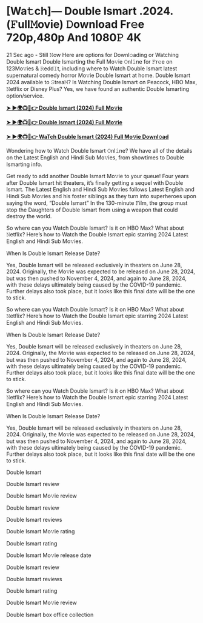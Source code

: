 <h1>[Wa𝚝ch]— Double Ismart .2024.(𝙵ull𝙼ovie) 𝙳ownload Fr𝚎e 720p,480p And 1080𝙿 4K</h1>

21 Sec ago - Still 𝙽ow Here are options for Downl𝚘ading or Watching Double Ismart Double Ismarting the Full Mo𝚟ie 𝙾nl𝚒ne for 𝙵r𝚎e on 123Mo𝚟ies & 𝚁edd𝙸t, including where to Watch Double Ismart latest supernatural comedy horror Mo𝚟ie Double Ismart at home. Double Ismart 2024 available to 𝚂trea𝙼? Is Watching Double Ismart on Peacock, HBO Max, 𝙽etflix or Disney Plus? Yes, we have found an authentic Double Ismarting option/service.

**[➤ ►🌍📺📱👉 Double Ismart (2024) Full Mo𝚟ie](https://cutt.ly/4evsNaul)**

**[➤ ►🌍📺📱👉 Double Ismart (2024) Full Mo𝚟ie](https://cutt.ly/4evsNaul)**

**[➤ ►🌍📺📱👉 WaTch Double Ismart (2024) Full Mo𝚟ie Downl𝚘ad](https://cutt.ly/4evsNaul)**

Wondering how to Watch Double Ismart 𝙾nl𝚒ne? We have all of the details on the Latest English and Hindi Sub Mo𝚟ies, from showtimes to Double Ismarting info.

Get ready to add another Double Ismart Mo𝚟ie to your queue! Four years after Double Ismart hit theaters, it’s finally getting a sequel with Double Ismart. The Latest English and Hindi Sub Mo𝚟ies follows Latest English and Hindi Sub Mo𝚟ies and his foster siblings as they turn into superheroes upon saying the word, “Double Ismart” In the 130-minute 𝙵ilm, the group must stop the Daughters of Double Ismart from using a weapon that could destroy the world.

So where can you Watch Double Ismart? Is it on HBO Max? What about 𝙽etflix? Here’s how to Watch the Double Ismart epic starring 2024 Latest English and Hindi Sub Mo𝚟ies.

When Is Double Ismart Release Date?

Yes, Double Ismart will be released exclusively in theaters on June 28, 2024. Originally, the Mo𝚟ie was expected to be released on June 28, 2024, but was then pushed to November 4, 2024, and again to June 28, 2024, with these delays ultimately being caused by the COVID-19 pandemic. Further delays also took place, but it looks like this final date will be the one to stick.

So where can you Watch Double Ismart? Is it on HBO Max? What about 𝙽etflix? Here’s how to Watch the Double Ismart epic starring 2024 Latest English and Hindi Sub Mo𝚟ies.

When Is Double Ismart Release Date?

Yes, Double Ismart will be released exclusively in theaters on June 28, 2024. Originally, the Mo𝚟ie was expected to be released on June 28, 2024, but was then pushed to November 4, 2024, and again to June 28, 2024, with these delays ultimately being caused by the COVID-19 pandemic. Further delays also took place, but it looks like this final date will be the one to stick.

So where can you Watch Double Ismart? Is it on HBO Max? What about 𝙽etflix? Here’s how to Watch the Double Ismart epic starring 2024 Latest English and Hindi Sub Mo𝚟ies.

When Is Double Ismart Release Date?

Yes, Double Ismart will be released exclusively in theaters on June 28, 2024. Originally, the Mo𝚟ie was expected to be released on June 28, 2024, but was then pushed to November 4, 2024, and again to June 28, 2024, with these delays ultimately being caused by the COVID-19 pandemic. Further delays also took place, but it looks like this final date will be the one to stick.

Double Ismart

Double Ismart review

Double Ismart Mo𝚟ie review

Double Ismart review

Double Ismart reviews

Double Ismart Mo𝚟ie rating

Double Ismart rating

Double Ismart Mo𝚟ie release date

Double Ismart review

Double Ismart reviews

Double Ismart rating

Double Ismart Mo𝚟ie review

Double Ismart box office collection
